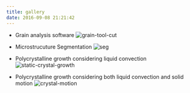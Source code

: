 ```yaml
---
title: gallery
date: 2016-09-08 21:21:42
---
```


<meta name="referrer" content="no-referrer" />

- Grain analysis software
![grain-tool-cut](https://user-images.githubusercontent.com/6218739/112569127-92eb7680-8e1e-11eb-91f0-17b523fb5f97.gif)

- Microstrucuture Segmentation
![seg](https://user-images.githubusercontent.com/6218739/112566386-d8f20b80-8e19-11eb-8b65-a2f53ff949fe.png)

- Polycrystalline growth considering liquid convection
![static-crystal-growth](https://user-images.githubusercontent.com/6218739/112565432-0047d900-8e18-11eb-89c8-b02c7c44564f.gif)

- Polycrystalline growth considering both liquid convection and solid motion
![crystal-motion](https://user-images.githubusercontent.com/6218739/112565532-2ec5b400-8e18-11eb-81ec-6a34e65a259f.gif)

